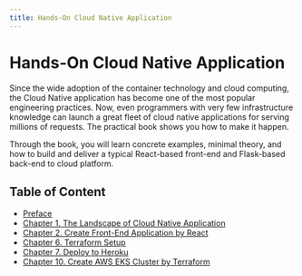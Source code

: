 ```yaml
---
title: Hands-On Cloud Native Application
---
```


# Hands-On Cloud Native Application

Since the wide adoption of the container technology and cloud computing, the Cloud Native application has become one of the most popular engineering practices. Now, even programmers with very few infrastructure knowledge can launch a great fleet of cloud native applications for serving millions of requests. The practical book shows you how to make it happen.

Through the book, you will learn concrete examples, minimal theory, and how to build and deliver a typical React-based front-end and Flask-based back-end to cloud platform.

## Table of Content

* [Preface](/hands-on-cloud-native/preface.html)
* [Chapter 1. The Landscape of Cloud Native Application](/hands-on-cloud-native/the-landscape.html)
* [Chapter 2. Create Front-End Application by React](/hands-on-cloud-native/react.html)
* [Chapter 6. Terraform Setup](/hands-on-cloud-native/terraform-setup.html)
* [Chapter 7. Deploy to Heroku](/hands-on-cloud-native/deploy-to-heroku.html)
* [Chapter 10. Create AWS EKS Cluster by Terraform](/hands-on-cloud-native/aws-eks.html)
